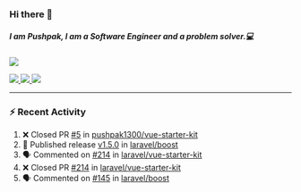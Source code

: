 ### Hi there 👋

##### I am Pushpak, I am a Software Engineer and a problem solver.💻

<a href='https://twitter.com/pushpak1300'><a href="https://pushpak1300.me/" target="_blank">
  <img src="https://img.shields.io/badge/website-%23E34F26.svg?&style=for-the-badge" />
</a> 
 
 <a href="https://twitter.com/pushpak1300" target="_blank">
  <img src="https://img.shields.io/badge/twitter-%231DA1F2.svg?&style=for-the-badge&logo=twitter&logoColor=white" />
</a> 

<a href="https://www.linkedin.com/in/pushpak-c-286b17b1/" target="_blank">
  <img src="https://img.shields.io/badge/linkedin-%230077B5.svg?&style=for-the-badge&logo=linkedin&logoColor=white" />
</a> 

<a href="https://dev.to/pushpak1300/" target="_blank">
  <img src="http://img.shields.io/badge/dev.to-gray?style=for-the-badge&logo=dev.to&?logoColor=white?logoWidth=100?label=" />
</a> 


</p>

---

### ⚡ Recent Activity

<!--START_SECTION:activity-->
1. ❌ Closed PR [#5](undefined) in [pushpak1300/vue-starter-kit](https://github.com/pushpak1300/vue-starter-kit)
2. 🚀 Published release [v1.5.0](https://github.com/laravel/boost/releases/tag/v1.5.0) in [laravel/boost](https://github.com/laravel/boost)
3. 🗣 Commented on [#214](https://github.com/laravel/vue-starter-kit/pull/214#issuecomment-3441419206) in [laravel/vue-starter-kit](https://github.com/laravel/vue-starter-kit)
4. ❌ Closed PR [#214](undefined) in [laravel/vue-starter-kit](https://github.com/laravel/vue-starter-kit)
5. 🗣 Commented on [#145](https://github.com/laravel/boost/pull/145#issuecomment-3441274132) in [laravel/boost](https://github.com/laravel/boost)
<!--END_SECTION:activity-->
